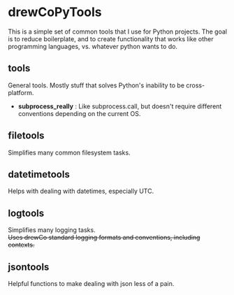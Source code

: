 # drewCoPyTools #
This is a simple set of common tools that I use for Python projects.
The goal is to reduce boilerplate, and to create functionality that works like other programming languages, vs. whatever python wants to do.

## tools
General tools.  Mostly stuff that solves Python's inability to be cross-platform.

+ **subprocess_really** : Like subprocess.call, but doesn't require different conventions depending on the current OS.

## filetools
Simplifies many common filesystem tasks.


## datetimetools
Helps with dealing with datetimes, especially UTC.

## logtools
Simplifies many logging tasks.    
<strike>Uses drewCo standard logging formats and conventions, including contexts.</strike>

## jsontools
Helpful functions to make dealing with json less of a pain.